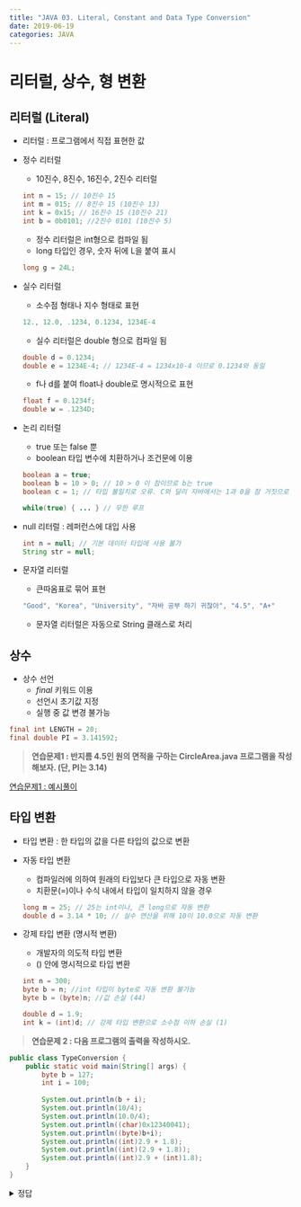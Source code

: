 ```yaml
---
title: "JAVA 03. Literal, Constant and Data Type Conversion"
date: 2019-06-19
categories: JAVA
---
```


# 리터럴, 상수, 형 변환

## 리터럴 (Literal)

* 리터럴 : 프로그램에서 직접 표현한 값

* 정수 리터럴
  * 10진수, 8진수, 16진수, 2진수 리터럴
  
  ~~~java
  int n = 15; // 10진수 15
  int m = 015; // 8진수 15 (10진수 13)
  int k = 0x15; // 16진수 15 (10진수 21)
  int b = 0b0101; //2진수 0101 (10진수 5)
  ~~~
  
  * 정수 리터럴은 int형으로 컴파일 됨
  * long 타입인 경우, 숫자 뒤에 L을 붙여 표시
  
  ~~~java
  long g = 24L;
  ~~~
  
* 실수 리터럴
  * 소수점 형태나 지수 형태로 표현
  
  ~~~java
  12., 12.0, .1234, 0.1234, 1234E-4
  ~~~
  
  * 실수 리터럴은 double 형으로 컴파일 됨
  
  ~~~java
  double d = 0.1234;
  double e = 1234E-4; // 1234E-4 = 1234x10-4 이므로 0.1234와 동일
  ~~~
  
  * f나 d를 붙여 float나 double로 명시적으로 표현
  
  ~~~java
  float f = 0.1234f;
  double w = .1234D;
  ~~~
  
* 논리 리터럴
  * true 또는 false 뿐
  * boolean 타입 변수에 치환하거나 조건문에 이용
  
  ~~~java
  boolean a = true;
  boolean b = 10 > 0; // 10 > 0 이 참이므로 b는 true
  boolean c = 1; // 타입 불일치로 오류. C와 달리 자바에서는 1과 0을 참 거짓으로 사용 불가
  
  while(true) { ... } // 무한 루프
  ~~~
  
* null 리터럴 : 레퍼런스에 대입 사용

  ~~~java
  int n = null; // 기본 데이터 타입에 사용 불가
  String str = null; 
  ~~~
  
* 문자열 리터럴
  * 큰따옴표로 묶어 표현
  
  ~~~java
  "Good", "Korea", "University", "자바 공부 하기 귀찮아", "4.5", "A+"
  ~~~
  
  * 문자열 리터럴은 자동으로 String 클래스로 처리
  
## 상수
* 상수 선언
  * *final* 키워드 이용
  * 선언시 초기값 지정
  * 실행 중 값 변경 불가능
  
~~~java
final int LENGTH = 20;
final double PI = 3.141592;
~~~



> **연습문제1 : 반지름 4.5인 원의 면적을 구하는 CircleArea.java 프로그램을 작성해보자. (단, PI는 3.14)**

[연습문제1 : 예시풀이](https://github.com/DetegiCE/JavaStudy/blob/master/chapter2/CircleArea.java)

## 타입 변환
* 타입 변환 : 한 타입의 값을 다른 타입의 값으로 변환
* 자동 타입 변환
  * 컴파일러에 의하여 원래의 타입보다 큰 타입으로 자동 변환
  * 치환문(=)이나 수식 내에서 타입이 일치하지 않을 경우
  
  ~~~java
  long m = 25; // 25는 int이나, 큰 long으로 자동 변환
  double d = 3.14 * 10; // 실수 연산을 위해 10이 10.0으로 자동 변환
  ~~~
  
* 강제 타입 변환 (명시적 변환)
  * 개발자의 의도적 타입 변환
  * () 안에 명시적으로 타입 변환
  
  ~~~java
  int n = 300;
  byte b = n; //int 타입이 byte로 자동 변환 불가능
  byte b = (byte)n; //값 손실 (44)
  
  double d = 1.9;
  int k = (int)d; // 강제 타입 변환으로 소수점 이하 손실 (1)
  ~~~
  
> **연습문제 2 : 다음 프로그램의 출력을 작성하시오.**

~~~java
public class TypeConversion {
	public static void main(String[] args) {
		byte b = 127;
		int i = 100;
		
		System.out.println(b + i);
		System.out.println(10/4);
		System.out.println(10.0/4);
		System.out.println((char)0x12340041);
		System.out.println((byte)b+i);
		System.out.println((int)2.9 + 1.8);
		System.out.println((int)(2.9 + 1.8));
		System.out.println((int)2.9 + (int)1.8);
	}
}
~~~

<details><summary>정답</summary>
{% highlight text %}
227
2
2.5
A
-29
3.8
4
3
{% endhighlight%}
</details>
